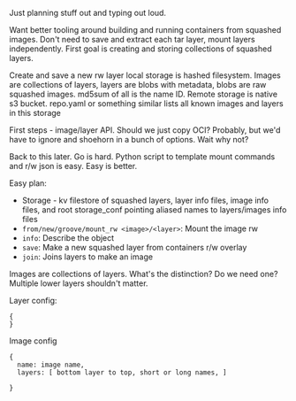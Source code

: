 Just planning stuff out and typing out loud.

Want better tooling around building and running containers from squashed
images. Don't need to save and extract each tar layer, mount layers
independently. First goal is creating and storing collections of squashed
layers.

Create and save a new rw layer
local storage is hashed filesystem. Images are collections of layers, layers
are blobs with metadata, blobs are raw squashed images. md5sum of all is the
name ID.
Remote storage is native s3 bucket.
repo.yaml or something similar lists all known images and layers in this storage

First steps - image/layer API. Should we just copy OCI? Probably, but we'd have
to ignore and shoehorn in a bunch of options. Wait why not? 

Back to this later. Go is hard. Python script to template mount commands and r/w
json is easy. Easy is better.

Easy plan:
  * Storage - kv filestore of squashed layers, layer info files, image info
    files, and root storage_conf pointing aliased names to layers/images info
    files
  * `from/new/groove/mount_rw <image>/<layer>`: Mount the image rw
  * `info`: Describe the object
  * `save`: Make a new squashed layer from containers r/w overlay
  * `join`: Joins layers to make an image

Images are collections of layers. What's the distinction? Do we need one?
Multiple lower layers shouldn't matter.

Layer config:
```
{
}
```

Image config
```
{
  name: image name,
  layers: [ bottom layer to top, short or long names, ]

}
```
